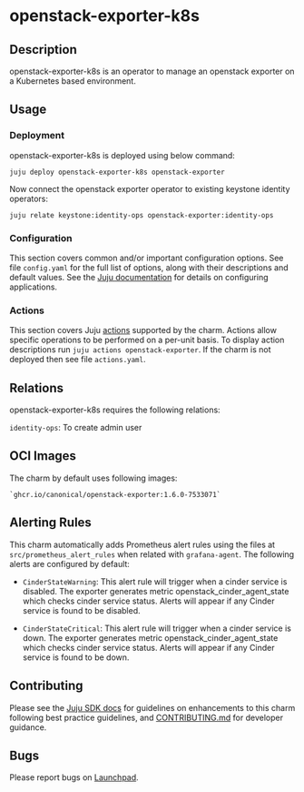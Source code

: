 # openstack-exporter-k8s

## Description

openstack-exporter-k8s is an operator to manage an openstack exporter on a Kubernetes based environment.

## Usage

### Deployment

openstack-exporter-k8s is deployed using below command:

    juju deploy openstack-exporter-k8s openstack-exporter

Now connect the openstack exporter operator to existing keystone identity operators:

    juju relate keystone:identity-ops openstack-exporter:identity-ops

### Configuration

This section covers common and/or important configuration options. See file
`config.yaml` for the full list of options, along with their descriptions and
default values. See the [Juju documentation][juju-docs-config-apps] for details
on configuring applications.

### Actions

This section covers Juju [actions][juju-docs-actions] supported by the charm.
Actions allow specific operations to be performed on a per-unit basis. To
display action descriptions run `juju actions openstack-exporter`. If the charm is not
deployed then see file `actions.yaml`.

## Relations

openstack-exporter-k8s requires the following relations:

`identity-ops`: To create admin user

## OCI Images

The charm by default uses following images:

    `ghcr.io/canonical/openstack-exporter:1.6.0-7533071`

## Alerting Rules
This charm automatically adds Prometheus alert rules using the files at
`src/prometheus_alert_rules` when related with `grafana-agent`.
The following alerts are configured by default:

- `CinderStateWarning`: This alert rule will trigger when a cinder service is disabled. The exporter generates metric openstack_cinder_agent_state which checks cinder service status.
Alerts will appear if any Cinder service is found to be disabled.

- `CinderStateCritical`: This alert rule will trigger when a cinder service is down. The exporter generates metric openstack_cinder_agent_state which checks cinder service status.
Alerts will appear if any Cinder service is found to be down.

## Contributing

Please see the [Juju SDK docs](https://juju.is/docs/sdk) for guidelines
on enhancements to this charm following best practice guidelines, and
[CONTRIBUTING.md](contributors-guide) for developer guidance.

## Bugs

Please report bugs on [Launchpad][lp-bugs-charm-openstack-exporter-k8s].

<!-- LINKS -->

[contributors-guide]: https://opendev.org/openstack/charm-openstack-exporter-k8s/src/branch/main/CONTRIBUTING.md
[juju-docs-actions]: https://jaas.ai/docs/actions
[juju-docs-config-apps]: https://juju.is/docs/configuring-applications
[lp-bugs-charm-openstack-exporter-k8s]: https://bugs.launchpad.net/charm-openstack-exporter-k8s/+filebug

